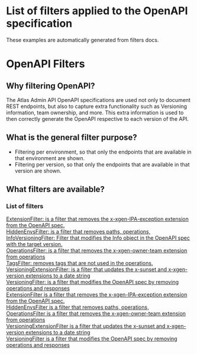 # List of filters applied to the OpenAPI specification
These examples are automatically generated from filters docs.
# OpenAPI Filters
## Why filtering OpenAPI?
The Atlas Admin API OpenAPI specifications are used not only to document REST endpoints, but also to capture extra functionality such as Versioning information, team ownership, and more. This extra information is used to then correctly generate the OpenAPI respective to each version of the API.
## What is the general filter purpose?
 - Filtering per environment, so that only the endpoints that are available in that environment are shown.
 - Filtering per version, so that only the endpoints that are available in that version are shown.
## What filters are available?
### List of filters
[ExtensionFilter: is a filter that removes the x-xgen-IPA-exception extension from the OpenAPI spec.](../internal/openapi/filter/extension.go?plain=1#L21)  
[HiddenEnvsFilter: is a filter that removes paths, operations,](../internal/openapi/filter/hidden_envs.go?plain=1#L28)  
[InfoVersioningFilter: Filter that modifies the Info object in the OpenAPI spec with the target version.](../internal/openapi/filter/info.go?plain=1#L23)  
[OperationsFilter: is a filter that removes the x-xgen-owner-team extension from operations](../internal/openapi/filter/operations.go?plain=1#L20)  
[TagsFilter: removes tags that are not used in the operations.](../internal/openapi/filter/tags.go?plain=1#L23)  
[VersioningExtensionFilter: is a filter that updates the x-sunset and x-xgen-version extensions to a date string](../internal/openapi/filter/versioning_extension.go?plain=1#L25)  
[VersioningFilter: is a filter that modifies the OpenAPI spec by removing operations and responses](../internal/openapi/filter/versioning.go?plain=1#L25)  
[ExtensionFilter is a filter that removes the x-xgen-IPA-exception extension from the OpenAPI spec.](../internal/openapi/filter/extension.go?plain=1#L21)  
[HiddenEnvsFilter is a filter that removes paths, operations,](../internal/openapi/filter/hidden_envs.go?plain=1#L28)  
[OperationsFilter is a filter that removes the x-xgen-owner-team extension from operations](../internal/openapi/filter/operations.go?plain=1#L20)  
[VersioningExtensionFilter is a filter that updates the x-sunset and x-xgen-version extensions to a date string](../internal/openapi/filter/versioning_extension.go?plain=1#L25)  
[VersioningFilter is a filter that modifies the OpenAPI spec by removing operations and responses](../internal/openapi/filter/versioning.go?plain=1#L25)  
